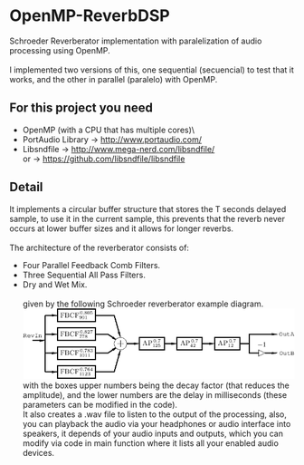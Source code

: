 # OpenMP-ReverbDSP
Schroeder Reverberator implementation with paralelization of audio processing using OpenMP.\
\
I implemented two versions of this, one sequential (secuencial) to test that it works, and the other in parallel (paralelo) with OpenMP.

## For this project you need
* OpenMP (with a CPU that has multiple cores)\
* PortAudio Library -> http://www.portaudio.com/
* Libsndfile -> http://www.mega-nerd.com/libsndfile/ \
or -> https://github.com/libsndfile/libsndfile
## Detail
It implements a circular buffer structure that stores the T seconds delayed sample, to use it in the current sample, this prevents that the reverb never occurs at lower buffer sizes and it allows for longer reverbs.\
\
The architecture of the reverberator consists of:
* Four Parallel Feedback Comb Filters.
* Three Sequential All Pass Filters.
* Dry and Wet Mix.\
\
given by the following Schroeder reverberator example diagram.
![plot](./schroederRev.png)
\
with the boxes upper numbers being the decay factor (that reduces the amplitude), and the lower numbers are the delay in milliseconds (these parameters can be modified in the code).\
It also creates a .wav file to listen to the output of the processing, also, you can playback the audio via your headphones or audio interface into speakers, it depends of your audio inputs and outputs, which you can modify via code in main function where it lists all your enabled audio devices.
